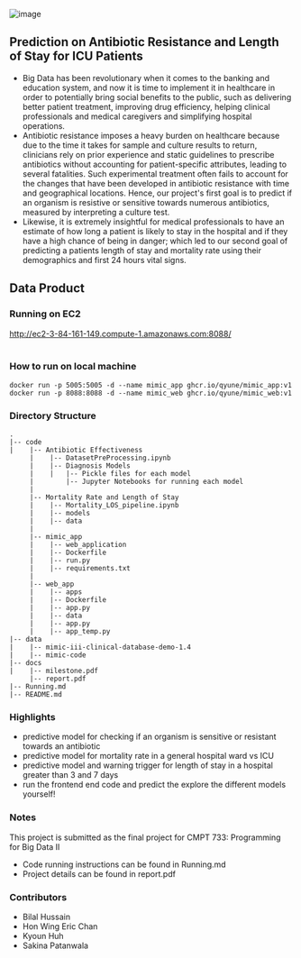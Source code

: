 ![image](https://user-images.githubusercontent.com/32183829/115143177-98417880-9ffa-11eb-997a-b1f18a4681cf.png)

## Prediction on Antibiotic Resistance and Length of Stay for ICU Patients
- Big Data has been revolutionary when it comes to the banking and education system, and now it is time to implement it in healthcare in order to potentially bring social benefits to the public, such as delivering better patient treatment, improving drug efficiency, helping clinical professionals and medical caregivers and simplifying hospital operations.  
- Antibiotic resistance imposes a heavy burden on healthcare because due to the time it takes for sample and culture results to return, clinicians rely on prior experience and static guidelines to prescribe antibiotics without accounting for patient-specific attributes, leading to several fatalities. Such experimental treatment often fails to account for the changes that have been developed in antibiotic resistance with time and geographical locations. Hence, our project's first goal is to predict if an organism is resistive or sensitive towards numerous antibiotics, measured by interpreting a culture test. 
- Likewise, it is extremely insightful for medical professionals to have an estimate of how long a patient is likely to stay in the hospital and if they have a high chance of being in danger; which led to our second goal of predicting a patients length of stay and mortality rate using their demographics and first 24 hours vital signs.

## Data Product
### Running on EC2 <br>
http://ec2-3-84-161-149.compute-1.amazonaws.com:8088/ <br><br>

### How to run on local machine
```
docker run -p 5005:5005 -d --name mimic_app ghcr.io/qyune/mimic_app:v1
docker run -p 8088:8088 -d --name mimic_web ghcr.io/qyune/mimic_web:v1
```

### Directory Structure
    .
    |-- code                                          
    |    |-- Antibiotic Effectiveness                          
         |    |-- DatasetPreProcessing.ipynb
         |    |-- Diagnosis Models
         |    |   |-- Pickle files for each model
         |        |-- Jupyter Notebooks for running each model
         |
         |-- Mortality Rate and Length of Stay
         |    |-- Mortality_LOS_pipeline.ipynb
         |    |-- models
         |    |-- data
         |
         |-- mimic_app
         |    |-- web_application
         |    |-- Dockerfile
         |    |-- run.py
         |    |-- requirements.txt
         |
         |-- web_app
         |    |-- apps
         |    |-- Dockerfile
         |    |-- app.py
         |    |-- data
         |    |-- app.py
         |    |-- app_temp.py
    |-- data                                          
    |    |-- mimic-iii-clinical-database-demo-1.4
    |    |-- mimic-code         
    |-- docs
    |    |-- milestone.pdf
         |-- report.pdf
    |-- Running.md
    |-- README.md
    
### Highlights
- predictive model for checking if an organism is sensitive or resistant towards an antibiotic
- predictive model for mortality rate in a general hospital ward vs ICU
- predictive model and warning trigger for length of stay in a hospital greater than 3 and 7 days
- run the frontend end code and predict the explore the different models yourself!
    
### Notes
This project is submitted as the final project for CMPT 733: Programming for Big Data II
- Code running instructions can be found in Running.md
- Project details can be found in report.pdf
    
### Contributors
- Bilal Hussain
- Hon Wing Eric Chan
- Kyoun Huh
- Sakina Patanwala
